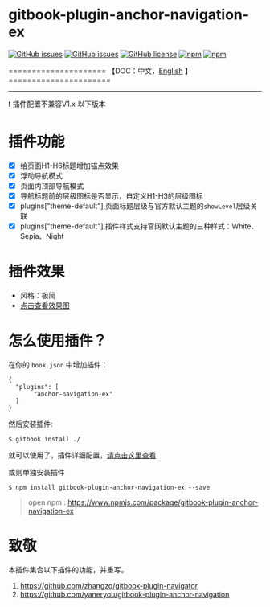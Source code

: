 # gitbook-plugin-anchor-navigation-ex

[![GitHub issues](https://img.shields.io/github/issues/zq99299/gitbook-plugin-anchor-navigation-ex.svg)](https://github.com/zq99299/gitbook-plugin-anchor-navigation-ex/issues) [![GitHub issues](https://img.shields.io/github/issues-closed/zq99299/gitbook-plugin-anchor-navigation-ex.svg)](https://github.com/zq99299/gitbook-plugin-anchor-navigation-ex/issues?q=is%3Aissue+is%3Aclosed) [![GitHub license](https://img.shields.io/github/license/mashape/apistatus.svg)](https://raw.githubusercontent.com/zq99299/gitbook-plugin-anchor-navigation-ex/master/LICENSE) [![npm](https://img.shields.io/npm/v/gitbook-plugin-anchor-navigation-ex.svg)](https://www.npmjs.com/package/gitbook-plugin-anchor-navigation-ex) [![npm](https://img.shields.io/npm/dt/gitbook-plugin-anchor-navigation-ex.svg)](https://www.npmjs.com/package/gitbook-plugin-anchor-navigation-ex)



=====================	【DOC：中文，[English](https://github.com/zq99299/gitbook-plugin-anchor-navigation-ex/blob/master/README_EN.md) 】======================



-----

:exclamation: 插件配置不兼容V1.x 以下版本

# 插件功能
- [x] 给页面H1-H6标题增加锚点效果
- [x] 浮动导航模式
- [x] 页面内顶部导航模式
- [x] 导航标题前的层级图标是否显示，自定义H1-H3的层级图标
- [x] plugins["theme-default"],页面标题层级与官方默认主题的`showLevel`层级关联
- [x] plugins["theme-default"],插件样式支持官网默认主题的三种样式：White、Sepia、Night

# 插件效果
* 风格：极简
* [点击查看效果图](https://raw.githubusercontent.com/zq99299/gitbook-plugin-anchor-navigation-ex/master/doc/effectScreenshot.md)


# 怎么使用插件？

在你的 `book.json` 中增加插件：

```
{
  "plugins": [
       "anchor-navigation-ex"
  ]
}
```
然后安装插件:

```
$ gitbook install ./
``` 

就可以使用了，插件详细配置，[请点击这里查看](https://raw.githubusercontent.com/zq99299/gitbook-plugin-anchor-navigation-ex/master/doc/effectScreenshot.md)




或则单独安装插件

```
$ npm install gitbook-plugin-anchor-navigation-ex --save
```

>open npm : https://www.npmjs.com/package/gitbook-plugin-anchor-navigation-ex


# 致敬
本插件集合以下插件的功能，并重写。

1. https://github.com/zhangzq/gitbook-plugin-navigator
2. https://github.com/yaneryou/gitbook-plugin-anchor-navigation
